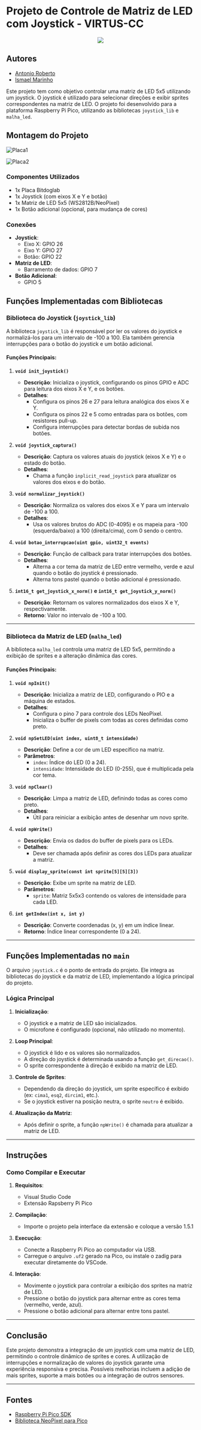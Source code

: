 # Projeto de Controle de Matriz de LED com Joystick - VIRTUS-CC
<p align="center">
  <img src="images/VirtusCC.png" />
</p>

## Autores

- [Antonio Roberto](https://github.com/antoniojunior2222)
- [Ismael Marinho](https://github.com/smalljooj)

Este projeto tem como objetivo controlar uma matriz de LED 5x5 utilizando um joystick. O joystick é utilizado para selecionar direções e exibir sprites correspondentes na matriz de LED. O projeto foi desenvolvido para a plataforma Raspberry Pi Pico, utilizando as bibliotecas `joystick_lib` e `malha_led`.

## Montagem do Projeto
![Placa1](images/Placa_up.png)


![Placa2](images/Placa_profile.png)


### Componentes Utilizados

- 1x Placa Bitdoglab
- 1x Joystick (com eixos X e Y e botão)
- 1x Matriz de LED 5x5 (WS2812B/NeoPixel)
- 1x Botão adicional (opcional, para mudança de cores)

### Conexões

- **Joystick**:
  - Eixo X: GPIO 26
  - Eixo Y: GPIO 27
  - Botão: GPIO 22
- **Matriz de LED**:
  - Barramento de dados: GPIO 7
- **Botão Adicional**:
  - GPIO 5

## Funções Implementadas com Bibliotecas

### **Biblioteca do Joystick (`joystick_lib`)**

A biblioteca `joystick_lib` é responsável por ler os valores do joystick e normalizá-los para um intervalo de -100 a 100. Ela também gerencia interrupções para o botão do joystick e um botão adicional.

#### Funções Principais:

1. **`void init_joystick()`**
   - **Descrição**: Inicializa o joystick, configurando os pinos GPIO e ADC para leitura dos eixos X e Y, e os botões.
   - **Detalhes**:
     - Configura os pinos 26 e 27 para leitura analógica dos eixos X e Y.
     - Configura os pinos 22 e 5 como entradas para os botões, com resistores pull-up.
     - Configura interrupções para detectar bordas de subida nos botões.

2. **`void joystick_captura()`**
   - **Descrição**: Captura os valores atuais do joystick (eixos X e Y) e o estado do botão.
   - **Detalhes**:
     - Chama a função `inplicit_read_joystick` para atualizar os valores dos eixos e do botão.

3. **`void normalizar_joystick()`**
   - **Descrição**: Normaliza os valores dos eixos X e Y para um intervalo de -100 a 100.
   - **Detalhes**:
     - Usa os valores brutos do ADC (0-4095) e os mapeia para -100 (esquerda/baixo) a 100 (direita/cima), com 0 sendo o centro.

4. **`void botao_interrupcao(uint gpio, uint32_t events)`**
   - **Descrição**: Função de callback para tratar interrupções dos botões.
   - **Detalhes**:
     - Alterna a cor tema da matriz de LED entre vermelho, verde e azul quando o botão do joystick é pressionado.
     - Alterna tons pastel quando o botão adicional é pressionado.

5. **`int16_t get_joystick_x_norm()` e `int16_t get_joystick_y_norm()`**
   - **Descrição**: Retornam os valores normalizados dos eixos X e Y, respectivamente.
   - **Retorno**: Valor no intervalo de -100 a 100.

---

### **Biblioteca da Matriz de LED (`malha_led`)**

A biblioteca `malha_led` controla uma matriz de LED 5x5, permitindo a exibição de sprites e a alteração dinâmica das cores.

#### Funções Principais:

1. **`void npInit()`**
   - **Descrição**: Inicializa a matriz de LED, configurando o PIO e a máquina de estados.
   - **Detalhes**:
     - Configura o pino 7 para controle dos LEDs NeoPixel.
     - Inicializa o buffer de pixels com todas as cores definidas como preto.

2. **`void npSetLED(uint index, uint8_t intensidade)`**
   - **Descrição**: Define a cor de um LED específico na matriz.
   - **Parâmetros**:
     - `index`: Índice do LED (0 a 24).
     - `intensidade`: Intensidade do LED (0-255), que é multiplicada pela cor tema.

3. **`void npClear()`**
   - **Descrição**: Limpa a matriz de LED, definindo todas as cores como preto.
   - **Detalhes**:
     - Útil para reiniciar a exibição antes de desenhar um novo sprite.

4. **`void npWrite()`**
   - **Descrição**: Envia os dados do buffer de pixels para os LEDs.
   - **Detalhes**:
     - Deve ser chamada após definir as cores dos LEDs para atualizar a matriz.

5. **`void display_sprite(const int sprite[5][5][3])`**
   - **Descrição**: Exibe um sprite na matriz de LED.
   - **Parâmetros**:
     - `sprite`: Matriz 5x5x3 contendo os valores de intensidade para cada LED.

6. **`int getIndex(int x, int y)`**
   - **Descrição**: Converte coordenadas (x, y) em um índice linear.
   - **Retorno**: Índice linear correspondente (0 a 24).

---

## Funções Implementadas no `main`

O arquivo `joystick.c` é o ponto de entrada do projeto. Ele integra as bibliotecas do joystick e da matriz de LED, implementando a lógica principal do projeto.

### **Lógica Principal**

1. **Inicialização**:
   - O joystick e a matriz de LED são inicializados.
   - O microfone é configurado (opcional, não utilizado no momento).

2. **Loop Principal**:
   - O joystick é lido e os valores são normalizados.
   - A direção do joystick é determinada usando a função `get_direcao()`.
   - O sprite correspondente à direção é exibido na matriz de LED.

3. **Controle de Sprites**:
   - Dependendo da direção do joystick, um sprite específico é exibido (ex: `cima1`, `esq2`, `dircim1`, etc.).
   - Se o joystick estiver na posição neutra, o sprite `neutro` é exibido.

4. **Atualização da Matriz**:
   - Após definir o sprite, a função `npWrite()` é chamada para atualizar a matriz de LED.

---

## Instruções

### Como Compilar e Executar

1. **Requisitos**:
   - Visual Studio Code
   - Extensão Rapsberry Pi Pico

2. **Compilação**:
   - Importe o projeto pela interface da extensão e coloque a versão 1.5.1

3. **Execução**:
   - Conecte a Raspberry Pi Pico ao computador via USB.
   - Carregue o arquivo `.uf2` gerado na Pico, ou instale o zadig para executar diretamente do VSCode.

4. **Interação**:
   - Movimente o joystick para controlar a exibição dos sprites na matriz de LED.
   - Pressione o botão do joystick para alternar entre as cores tema (vermelho, verde, azul).
   - Pressione o botão adicional para alternar entre tons pastel.

---

## Conclusão

Este projeto demonstra a integração de um joystick com uma matriz de LED, permitindo o controle dinâmico de sprites e cores. A utilização de interrupções e normalização de valores do joystick garante uma experiência responsiva e precisa. Possíveis melhorias incluem a adição de mais sprites, suporte a mais botões ou a integração de outros sensores.

---

## Fontes

- [Raspberry Pi Pico SDK](https://github.com/raspberrypi/pico-sdk)
- [Biblioteca NeoPixel para Pico](https://github.com/raspberrypi/pico-examples/tree/master/pio/ws2812)
